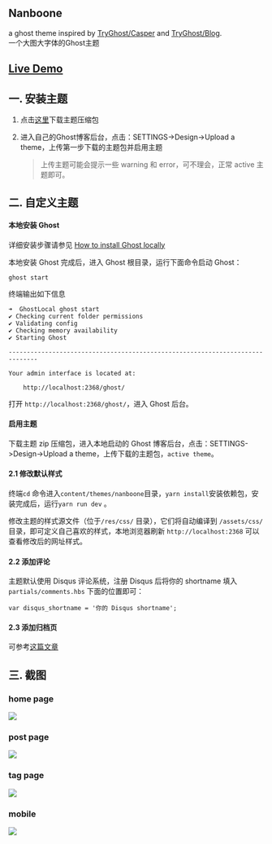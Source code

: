 ## Nanboone
a ghost theme inspired by [TryGhost/Casper](https://github.com/TryGhost/Casper) and [TryGhost/Blog](https://github.com/TryGhost/Blog).          
一个大图大字体的Ghost主题

## [Live Demo ](https://yehuzi.com)



## 一. 安装主题

1. 点击[这里](https://github.com/yehuzi/ghost-theme-nanboone/releases)下载主题压缩包

2. 进入自己的Ghost博客后台，点击：SETTINGS->Design->Upload a theme，上传第一步下载的主题包并启用主题

   > 上传主题可能会提示一些 warning 和 error，可不理会，正常 active 主题即可。   



## 二. 自定义主题  

#### 本地安装 Ghost

详细安装步骤请参见 [How to install Ghost locally](https://ghost.org/docs/setup/)

本地安装 Ghost 完成后，进入 Ghost 根目录，运行下面命令启动 Ghost：

```
ghost start
```

终端输出如下信息

```
➜  GhostLocal ghost start
✔ Checking current folder permissions
✔ Validating config
✔ Checking memory availability
✔ Starting Ghost

------------------------------------------------------------------------------

Your admin interface is located at: 

    http://localhost:2368/ghost/
```

打开 `http://localhost:2368/ghost/`，进入 Ghost 后台。

#### 启用主题

下载主题 zip 压缩包，进入本地启动的 Ghost 博客后台，点击：SETTINGS->Design->Upload a theme，上传下载的主题包，`active theme`。

#### 2.1 修改默认样式  

终端`cd` 命令进入`content/themes/nanboone`目录，`yarn install`安装依赖包，安装完成后，运行`yarn run dev` 。

修改主题的样式源文件（位于`/res/css/` 目录），它们将自动编译到 `/assets/css/`目录，即可定义自己喜欢的样式，本地浏览器刷新 `http://localhost:2368` 可以查看修改后的网址样式。   

#### 2.2 添加评论   

主题默认使用 Disqus 评论系统，注册 Disqus 后将你的 shortname 填入 `partials/comments.hbs` 下面的位置即可：

```
var disqus_shortname = '你的 Disqus shortname';
```

#### 2.3 添加归档页

可参考[这篇文章](https://yehuzi.com/gei-ghostbo-ke-tian-jia-tagsgui-dang-ye/)



## 三. 截图 

### home page     
![](/screenshot-desktop-cn.png)    


### post page 
![](/screenshot-post.png) 

### tag page
![](/screenshot-tag.png) 

### mobile
![](/screenshot-mobile.png) 
